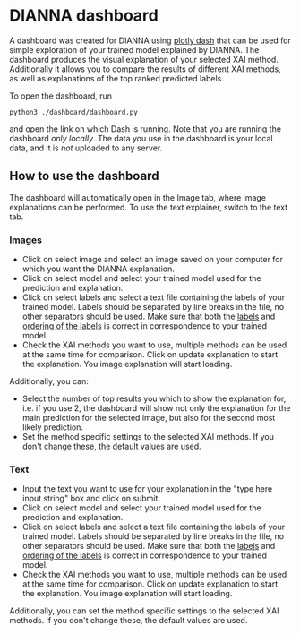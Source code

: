 # DIANNA dashboard

A dashboard was created for DIANNA using [plotly dash](https://plotly.com/dash/) that can be used for simple exploration of your trained model explained by DIANNA. The dashboard produces the visual explanation of your selected XAI method. Additionally it allows you to compare the results of different XAI methods, as well as explanations of the top ranked predicted labels.

To open the dashboard, run 
```console
python3 ./dashboard/dashboard.py
```
and open the link on which Dash is running. Note that you are running the dashboard *only locally*. The data you use in the dashboard is your local data, and it is *not* uploaded to any server.


## How to use the dashboard
The dashboard will automatically open in the Image tab, where image explanations can be performed. To use the text explainer, switch to the text tab.

### Images
- Click on select image and select an image saved on your computer for which you want the DIANNA explanation.
- Click on select model and select your trained model used for the prediction and explanation.
- Click on select labels and select a text file containing the labels of your trained model. Labels should be separated by line breaks in the file, no other separators should be used. Make sure that both the <ins>labels</ins> and <ins>ordering of the labels</ins> is correct in correspondence to your trained model.
- Check the XAI methods you want to use, multiple methods can be used at the same time for comparison.
Click on update explanation to start the explanation. You image explanation will start loading.

Additionally, you can:
- Select the number of top results you which to show the explanation for, i.e. if you use 2, the dashboard will show not only the explanation for the main prediction for the selected image, but also for the second most likely prediction.
- Set the method specific settings to the selected XAI methods. If you don't change these, the default values are used.

### Text
- Input the text you want to use for your explanation in the "type here input string" box and click on submit.
- Click on select model and select your trained model used for the prediction and explanation.
- Click on select labels and select a text file containing the labels of your trained model. Labels should be separated by line breaks in the file, no other separators should be used. Make sure that both the <ins>labels</ins> and <ins>ordering of the labels</ins> is correct in correspondence to your trained model.
- Check the XAI methods you want to use, multiple methods can be used at the same time for comparison.
Click on update explanation to start the explanation. You image explanation will start loading.

Additionally, you can set the method specific settings to the selected XAI methods. If you don't change these, the default values are used.